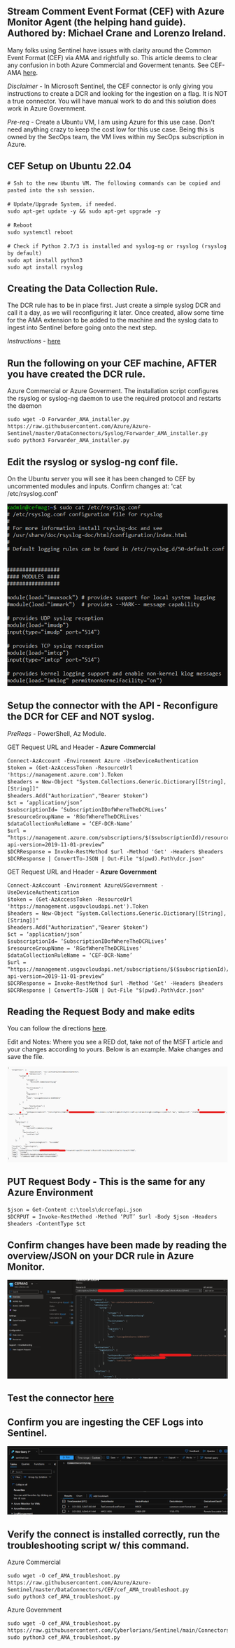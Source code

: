 ## Stream Comment Event Format (CEF) with Azure Monitor Agent (the helping hand guide). Authored by: Michael Crane and Lorenzo Ireland. ##

Many folks using Sentinel have issues with clarity around the Common Event Format (CEF) via AMA and rightfully so. This article deems to clear any confusion in both Azure Commercial and Goverment tenants. See CEF-AMA [here](https://learn.microsoft.com/en-us/azure/sentinel/connect-cef-ama).

*Disclaimer* - In Microsoft Sentinel, the CEF connector is only giving you instructions to create a DCR and looking for the ingestion on a flag. It is NOT a true connector. You will have manual work to do and this solution does work in Azure Government. 

*Pre-req* - Create a Ubuntu VM, I am using Azure for this use case. Don't need anything crazy to keep the cost low for this use case. Being this is owned by the SecOps team, the VM lives within my SecOps subscription in Azure.

## CEF Setup on Ubuntu 22.04

```
# Ssh to the new Ubuntu VM. The following commands can be copied and pasted into the ssh session.

# Update/Upgrade System, if needed.
sudo apt-get update -y && sudo apt-get upgrade -y

# Reboot
sudo systemctl reboot

# Check if Python 2.7/3 is installed and syslog-ng or rsyslog (rsyslog by default) 
sudo apt install python3
sudo apt install rsyslog

```

## Creating the Data Collection Rule.

The DCR rule has to be in place first. Just create a simple syslog DCR and call it a day, as we will reconfiguring it later. Once created, allow some time for the AMA extension to be added to the machine and the syslog data to ingest into Sentinel before going onto the next step. 

*Instructions* - [here](https://learn.microsoft.com/en-us/azure/sentinel/forward-syslog-monitor-agent)

## Run the following on your CEF machine, AFTER you have created the DCR rule.
 
Azure Commercial or Azure Goverment. The installation script configures the rsyslog or syslog-ng daemon to use the required protocol and restarts the daemon
```
sudo wget -O Forwarder_AMA_installer.py https://raw.githubusercontent.com/Azure/Azure-Sentinel/master/DataConnectors/Syslog/Forwarder_AMA_installer.py
sudo python3 Forwarder_AMA_installer.py 

```
## Edit the rsyslog or syslog-ng conf file. 
On the Ubuntu server you will see it has been changed to CEF by uncommented modules and inputs. Confirm changes at: 'cat /etc/rsyslog.conf'

![](https://github.com/Cyberlorians/uploadedimages/blob/main/cefmagrsyslog.png)

## Setup the connector with the API - Reconfigure the DCR for CEF and NOT syslog. 

*PreReqs* - PowerShell, Az Module.

GET Request URL and Header - **Azure Commercial** 
 
```
Connect-AzAccount -Environment Azure -UseDeviceAuthentication
$token = (Get-AzAccessToken -ResourceUrl 'https://management.azure.com').Token
$headers = New-Object "System.Collections.Generic.Dictionary[[String],[String]]"
$headers.Add("Authorization","Bearer $token")
$ct = ‘application/json’
$subscriptionId= ‘SubscriptionIDofWhereTheDCRLives’
$resourceGroupName = 'RGofWhereTheDCRLives'
$dataCollectionRuleName = ‘CEF-DCR-Name’
$url = “https://management.azure.com/subscriptions/$($subscriptionId)/resourceGroups/$($resourceGroupName)/providers/Microsoft.Insights/dataCollectionRules/$($dataCollectionRuleName)?api-version=2019-11-01-preview”
$DCRResponse = Invoke-RestMethod $url -Method 'Get' -Headers $headers
$DCRResponse | ConvertTo-JSON | Out-File "$(pwd).Path\dcr.json"
```

GET Request URL and Header - **Azure Government**  

```
Connect-AzAccount -Environment AzureUSGovernment -UseDeviceAuthentication
$token = (Get-AzAccessToken -ResourceUrl 'https://management.usgovcloudapi.net').Token
$headers = New-Object "System.Collections.Generic.Dictionary[[String],[String]]"
$headers.Add("Authorization","Bearer $token")
$ct = ‘application/json’
$subscriptionId= ‘SubscriptionIDofWhereTheDCRLives’
$resourceGroupName = 'RGofWhereTheDCRLives'
$dataCollectionRuleName = ‘CEF-DCR-Name’
$url = “https://management.usgovcloudapi.net/subscriptions/$($subscriptionId)/resourceGroups/$($resourceGroupName)/providers/Microsoft.Insights/dataCollectionRules/$($dataCollectionRuleName)?api-version=2019-11-01-preview”
$DCRResponse = Invoke-RestMethod $url -Method 'Get' -Headers $headers
$DCRResponse | ConvertTo-JSON | Out-File "$(pwd).Path\dcr.json"
```
## Reading the Request Body and make edits

You can follow the directions [here](https://learn.microsoft.com/en-us/azure/sentinel/connect-cef-ama#request-body). 

Edit and Notes: Where you see a RED dot, take not of the MSFT article and your changes according to yours. Below is an example. Make changes and save the file.

![](https://github.com/Cyberlorians/uploadedimages/blob/main/cefdcredit.png)

## PUT Request Body - **This is the same for any Azure Environment**

```
$json = Get-Content c:\tools\dcrcefapi.json
$DCRPUT = Invoke-RestMethod -Method ‘PUT’ $url -Body $json -Headers $headers -ContentType $ct
```

## Confirm changes have been made by reading the overview/JSON on your DCR rule in Azure Monitor.

![](https://github.com/Cyberlorians/uploadedimages/blob/main/CEFcompleteDCR.png)

## Test the connector [here](https://learn.microsoft.com/en-us/azure/sentinel/connect-cef-ama#test-the-connector)

## Confirm you are ingesting the CEF Logs into Sentinel.

![](https://github.com/Cyberlorians/uploadedimages/blob/main/SentinelCEFProof.png)

## Verify the connect is installed correctly, run the troubleshooting script w/ this command.

Azure Commercial
```
sudo wget -O cef_AMA_troubleshoot.py https://raw.githubusercontent.com/Azure/Azure-Sentinel/master/DataConnectors/CEF/cef_AMA_troubleshoot.py
sudo python3 cef_AMA_troubleshoot.py
```

Azure Government
```
sudo wget -O cef_AMA_troubleshoot.py https://raw.githubusercontent.com/Cyberlorians/Sentinel/main/Connectors/CEF/cef_AMA_troubleshoot.py
sudo python3 cef_AMA_troubleshoot.py
```








